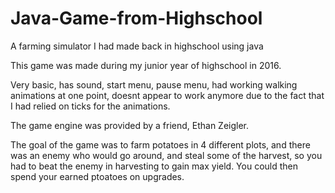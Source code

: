 # Java-Game-from-Highschool
A farming simulator I had made back in highschool using java

This game was made during my junior year of highschool in 2016.

Very basic, has sound, start menu, pause menu, had working walking animations at one point, doesnt appear to work anymore due to the fact that I had relied on ticks for the animations.

The game engine was provided by a friend, Ethan Zeigler.

The goal of the game was to farm potatoes in 4 different plots, and there was an enemy who would go around, and steal some of the harvest, so you had to beat the enemy in harvesting
to gain max yield. You could then spend your earned ptoatoes on upgrades.
